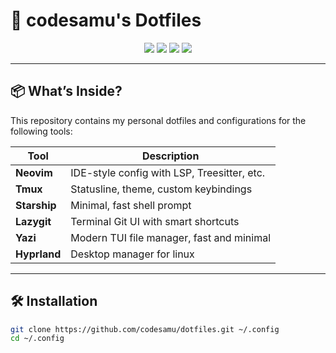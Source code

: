 # 🧩 codesamu's Dotfiles

<p align="center">
  <img src="https://img.shields.io/badge/OS-Arch%20Linux%20(WSL)-1793D1?style=for-the-badge&logo=arch-linux&logoColor=white"/>
  <img src="https://img.shields.io/badge/Editor-Neovim-57A143?style=for-the-badge&logo=neovim&logoColor=white"/>
  <img src="https://img.shields.io/badge/Terminal-Tmux-1BB91F?style=for-the-badge&logo=tmux&logoColor=white"/>
  <img src="https://img.shields.io/badge/Prompt-Starship-FF4C98?style=for-the-badge&logo=starship&logoColor=white"/>
</p>

---

## 📦 What’s Inside?

This repository contains my personal dotfiles and configurations for the following tools:

| Tool       | Description                                      |
|------------|--------------------------------------------------|
| **Neovim** | IDE-style config with LSP, Treesitter, etc.      |
| **Tmux**   | Statusline, theme, custom keybindings            |
| **Starship** | Minimal, fast shell prompt                     |
| **Lazygit** | Terminal Git UI with smart shortcuts            |
| **Yazi**   | Modern TUI file manager, fast and minimal        |
| **Hyprland** | Desktop manager for linux |

---

## 🛠️ Installation

```bash
git clone https://github.com/codesamu/dotfiles.git ~/.config
cd ~/.config


